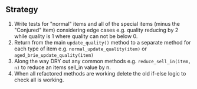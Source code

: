 Strategy
------------
1. Write tests for "normal" items and all of the special items (minus the "Conjured" item) considering edge cases e.g. quality reducing by 2 while quality is 1 where quality can not be below 0.
2. Return from the main `update_quality()` method to a separate method for each type of item e.g. `normal_update_quality(item)` or `aged_brie_update_quality(item)`
3. Along the way DRY out any common methods e.g. `reduce_sell_in(item, n)` to reduce an items sell_in value by n.
4. When all refactored methods are working delete the old if-else logic to check all is working.
